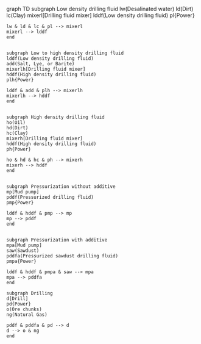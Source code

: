 graph TD
    subgraph Low density drilling fluid
    lw(Desalinated water)
    ld(Dirt)
    lc(Clay)
    mixerl[Drilling fluid mixer]
    lddf(Low density drilling fluid)
    pl{Power}

    lw & ld & lc & pl --> mixerl
    mixerl --> lddf
    end


    subgraph Low to high density drilling fluid
    lddf(Low density drilling fluid)
    add(Salt, Lye, or Barite)
    mixerlh[Drilling fluid mixer]
    hddf(High density drilling fluid)
    plh{Power}

    lddf & add & plh --> mixerlh
    mixerlh --> hddf
    end


    subgraph High density drilling fluid
    ho(Oil)
    hd(Dirt)
    hc(Clay)
    mixerh[Drilling fluid mixer]
    hddf(High density drilling fluid)
    ph{Power}

    ho & hd & hc & ph --> mixerh
    mixerh --> hddf
    end


    subgraph Pressurization without additive
    mp[Mud pump]
    pddf(Pressurized drilling fluid)
    pmp{Power}

    lddf & hddf & pmp --> mp
    mp --> pddf
    end


    subgraph Pressurization with additive
    mpa[Mud pump]
    saw(Sawdust)
    pddfa(Pressurized sawdust drilling fluid)
    pmpa{Power}

    lddf & hddf & pmpa & saw --> mpa
    mpa --> pddfa
    end

    subgraph Drilling
    d[Drill]
    pd{Power}
    o(Ore chunks)
    ng(Natural Gas)

    pddf & pddfa & pd --> d
    d --> o & ng
    end
